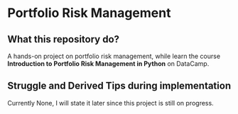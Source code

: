 # Portfolio Risk Management

## What this repository do?

A hands-on project on portfolio risk management, while learn the course **Introduction to Portfolio Risk Management in Python** on DataCamp.

## Struggle and Derived Tips during implementation

Currently None, I will state it later since this project is still on progress.